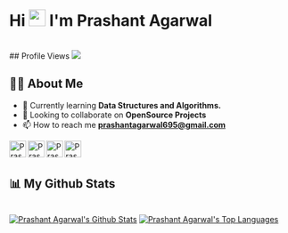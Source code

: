 <h1 >Hi <img src="https://raw.githubusercontent.com/MartinHeinz/MartinHeinz/master/wave.gif" width="30px"> I'm Prashant Agarwal</h1>
<br/>
## Profile Views 
<a href="https://github.com/Meghna-DAS/github-profile-views-counter">
    <img src="https://komarev.com/ghpvc/?username=prashant695">
</a>

## 🙋‍♂️ About Me

- 🌱 Currently learning **Data Structures and Algorithms.**
- 👯 Looking to collaborate on **OpenSource Projects**
- 📫 How to reach me **prashantagarwal695@gmail.com**

[<img align="left" alt="Prashant | Leetcode" width="30px" src="https://cdn.jsdelivr.net/npm/simple-icons@v3/icons/leetcode.svg" />](https://leetcode.com/prashant_08)
[<img align="left" alt="Prashant | Codechef" width="30px" src="https://cdn.jsdelivr.net/npm/simple-icons@v3/icons/codechef.svg" />](https://www.codechef.com/users/prashant_08)
[<img align="left" alt="Prashant | Hackerrank" width="30px" src="https://cdn.jsdelivr.net/npm/simple-icons@v3/icons/hackerrank.svg" />](https://www.hackerrank.com/prashant_695)
[<img align="left" alt="Prashant | LinkedIn" width="30px" src="https://cdn.jsdelivr.net/npm/simple-icons@v3/icons/linkedin.svg" />](https://www.linkedin.com/in/prashant-agarwal-921a001b6/)

<br/>
<br/>

## 📊 My Github Stats
  <br/>
    <a href="https://github.com/prashant695/github-readme-stats"><img alt="Prashant Agarwal's Github Stats" src="https://github-readme-stats.vercel.app/api?username=prashant695&show_icons=true&count_private=true&theme=react&hide_border=true&bg_color=0D1117" /></a>
  <a href="https://github.com/prashant695/github-readme-stats"><img alt="Prashant Agarwal's Top Languages" src="https://github-readme-stats.vercel.app/api/top-langs/?username=prashant695&langs_count=8&count_private=true&layout=compact&theme=react&hide_border=true&bg_color=0D1117" /></a>
 <br/>
<br/>
